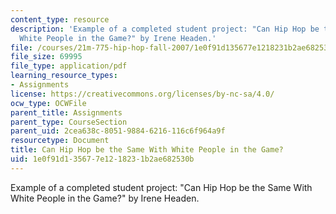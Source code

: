 ```yaml
---
content_type: resource
description: 'Example of a completed student project: "Can Hip Hop be the Same With
  White People in the Game?" by Irene Headen.'
file: /courses/21m-775-hip-hop-fall-2007/1e0f91d135677e1218231b2ae682530b_headenfinal.pdf
file_size: 69995
file_type: application/pdf
learning_resource_types:
- Assignments
license: https://creativecommons.org/licenses/by-nc-sa/4.0/
ocw_type: OCWFile
parent_title: Assignments
parent_type: CourseSection
parent_uid: 2cea638c-8051-9884-6216-116c6f964a9f
resourcetype: Document
title: Can Hip Hop be the Same With White People in the Game?
uid: 1e0f91d1-3567-7e12-1823-1b2ae682530b
---
```

Example of a completed student project: "Can Hip Hop be the Same With White People in the Game?" by Irene Headen.